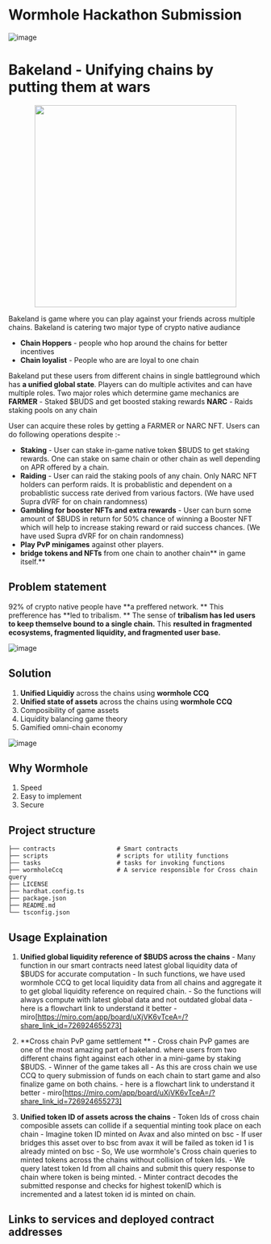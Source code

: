 # Wormhole Hackathon Submission
  ![image](https://github.com/user-attachments/assets/d9cd7a7c-e54c-40b3-ac68-0ed22613ee4a)

# Bakeland - Unifying chains by putting them at wars
  <p align="center" width="100%">
    <img src="https://github.com/user-attachments/assets/9c172c13-c41f-4a81-8566-55e07a8ea359" width=400 height=400 align=center>
  </p>

Bakeland is game where you can play against your friends across multiple chains. Bakeland is catering two major type of crypto native audiance
  - **Chain Hoppers** - people who hop around the chains for better incentives
  - **Chain loyalist** - People who are are loyal to one chain

Bakeland put these users from different chains in single battleground which has **a unified global state**. Players can do multiple activites and can have multiple roles. Two major roles which determine game mechanics are
  **FARMER** - Staked $BUDS and get boosted staking rewards
  **NARC** - Raids staking pools on any chain
  
User can acquire these roles by getting a FARMER or NARC NFT. Users can do following operations despite :-
  - **Staking** - User can stake in-game native token $BUDS to get staking rewards. One can stake on same chain or other chain as well depending on APR           offered by a chain.
  - **Raiding** - User can raid the staking pools of any chain. Only NARC NFT holders can perform raids. It is probablistic and dependent on a probablistic       success rate derived from various factors. (We have used Supra dVRF for on chain randomness)
  - **Gambling for booster NFTs and extra rewards** - User can burn some amount of $BUDS in return for 50% chance of winning a Booster NFT which will help       to increase staking reward or raid success chances. (We have used Supra dVRF for on chain randomness)
  - **Play PvP minigames** against other players.
  - **bridge tokens and NFTs** from one chain to another chain** in game itself.**
  
## Problem statement 
  92% of crypto native people have **a preffered network. **
  This prefference has **led to tribalism. **
  The sense of **tribalism has led users to keep themselve bound to a single chain.** 
  This **resulted in** **fragmented ecosystems, fragmented liquidity, and fragmented user base.**  

  ![image](https://github.com/user-attachments/assets/cd3705f6-3f35-41f6-b518-aa9eb93e0916)

  
## Solution
  1. **Unified Liquidiy** across the chains using **wormhole CCQ**
  2. **Unified state of assets** across the chains using **wormhole CCQ**
  3. Composibility of game assets
  4. Liquidity balancing game theory
  5. Gamified omni-chain economy

  ![image](https://github.com/user-attachments/assets/ca488a8d-f565-472d-b7bc-2d3e6fb2ffa6)

## Why Wormhole
  1. Speed
  2. Easy to implement
  3. Secure

## Project structure
    ├── contracts                 # Smart contracts
    ├── scripts                   # scripts for utility functions
    ├── tasks                     # tasks for invoking functions
    ├── wormholeCcq               # A service responsible for Cross chain query 
    ├── LICENSE
    ├── hardhat.config.ts  
    ├── package.json
    ├── README.md
    └── tsconfig.json

## Usage Explaination
  1. **Unified global liquidity reference of $BUDS across the chains**
    - Many function in our smart contracts need latest global liquidity data of $BUDS for accurate computation
    - In such functions, we have used wormhole CCQ to get local liquidity data from all chains and aggregate it to get global liquidity reference on             required chain.
    - So the functions will always compute with latest global data and not outdated global data
    - here is a flowchart link to understand it better - miro[https://miro.com/app/board/uXjVK6vTceA=/?share_link_id=726924655273]

  2. **Cross chain PvP game settlement **
    - Cross chain PvP games are one of the most amazing part of bakeland. where users from two different chains fight against each other in a mini-game by       staking $BUDS.
    - Winner of the game takes all
    - As this are cross chain we use CCQ to query submission of funds on each chain to start game and also finalize game on both chains.
    - here is a flowchart link to understand it better - miro[https://miro.com/app/board/uXjVK6vTceA=/?share_link_id=726924655273]
    
  3. **Unified token ID of assets across the chains**
    - Token Ids of cross chain composible assets can collide if a sequential minting took place on each chain
    - Imagine token ID minted on Avax and also minted on bsc
    - If user bridges this asset over to bsc from avax it will be failed as token id 1 is already minted on bsc
    - So, We use wormhole's Cross chain queries to minted tokens across the chains without collision of token Ids.
    - We query latest token Id from all chains and submit this query response to chain where token is being minted.
    - Minter contract decodes the submitted response and checks for highest tokenID which is incremented and a latest token id is minted on chain.
     
  
## Links to services and deployed contract addresses
